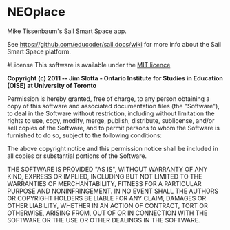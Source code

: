 NEOplace
========

Mike Tissenbaum&#39;s Sail Smart Space app.

See https://github.com/educoder/sail.docs/wiki for more info about the Sail Smart Space platform.

#License
This software is available under the [MIT licence](http://www.opensource.org/licenses/mit-license.php)

**Copyright (c) 2011 -- Jim Slotta - Ontario Institute for Studies in Education (OISE) at University of Toronto**

Permission is hereby granted, free of charge, to any person obtaining a copy of this software and associated documentation files (the "Software"), to deal in the Software without restriction, including without limitation the rights to use, copy, modify, merge, publish, distribute, sublicense, and/or sell copies of the Software, and to permit persons to whom the Software is furnished to do so, subject to the following conditions:

The above copyright notice and this permission notice shall be included in all copies or substantial portions of the Software.

THE SOFTWARE IS PROVIDED "AS IS", WITHOUT WARRANTY OF ANY KIND, EXPRESS OR IMPLIED, INCLUDING BUT NOT LIMITED TO THE WARRANTIES OF MERCHANTABILITY, FITNESS FOR A PARTICULAR PURPOSE AND NONINFRINGEMENT. IN NO EVENT SHALL THE AUTHORS OR COPYRIGHT HOLDERS BE LIABLE FOR ANY CLAIM, DAMAGES OR OTHER LIABILITY, WHETHER IN AN ACTION OF CONTRACT, TORT OR OTHERWISE, ARISING FROM, OUT OF OR IN CONNECTION WITH THE SOFTWARE OR THE USE OR OTHER DEALINGS IN THE SOFTWARE.
